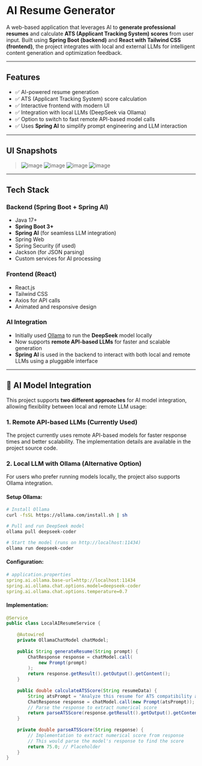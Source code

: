# AI Resume Generator 
A web-based application that leverages AI to **generate professional resumes** and calculate **ATS (Applicant Tracking System) scores** from user input. Built using **Spring Boot (backend)** and **React with Tailwind CSS (frontend)**, the project integrates with local and external LLMs for intelligent content generation and optimization feedback.

---

##  Features
- ✅ AI-powered resume generation
- ✅ ATS (Applicant Tracking System) score calculation
- ✅ Interactive frontend with modern UI
- ✅ Integration with local LLMs (DeepSeek via Ollama)
- ✅ Option to switch to fast remote API-based model calls
- ✅ Uses **Spring AI** to simplify prompt engineering and LLM interaction

---

##  UI Snapshots
> ![image](https://github.com/user-attachments/assets/b79285ac-14a4-4970-97f1-7ca8a4ee8e6f)
![image](https://github.com/user-attachments/assets/01249c70-c345-42ce-9bd9-d86894042d58)
![image](https://github.com/user-attachments/assets/66b0d5a3-d6c1-425d-ac70-ed52414ea7ca)
![image](https://github.com/user-attachments/assets/de359757-154b-4def-b92a-34a45120f0cf)

---

## Tech Stack

### Backend (Spring Boot + Spring AI)
- Java 17+
- **Spring Boot 3+**
- **Spring AI** (for seamless LLM integration)
- Spring Web
- Spring Security (if used)
- Jackson (for JSON parsing)
- Custom services for AI processing

### Frontend (React)
- React.js
- Tailwind CSS
- Axios for API calls
- Animated and responsive design

### AI Integration
- Initially used [Ollama](https://ollama.com/) to run the **DeepSeek** model locally
- Now supports **remote API-based LLMs** for faster and scalable generation
- **Spring AI** is used in the backend to interact with both local and remote LLMs using a pluggable interface

---

## 🤖 AI Model Integration

This project supports **two different approaches** for AI model integration, allowing flexibility between local and remote LLM usage:

### 1. Remote API-based LLMs (Currently Used)
The project currently uses remote API-based models for faster response times and better scalability. The implementation details are available in the project source code.

### 2. Local LLM with Ollama (Alternative Option)

For users who prefer running models locally, the project also supports Ollama integration.

#### Setup Ollama:
```bash
# Install Ollama
curl -fsSL https://ollama.com/install.sh | sh

# Pull and run DeepSeek model
ollama pull deepseek-coder

# Start the model (runs on http://localhost:11434)
ollama run deepseek-coder
```

#### Configuration:
```yaml
# application.properties
spring.ai.ollama.base-url=http://localhost:11434
spring.ai.ollama.chat.options.model=deepseek-coder
spring.ai.ollama.chat.options.temperature=0.7
```

#### Implementation:
```java
@Service
public class LocalAIResumeService {
    
    @Autowired
    private OllamaChatModel chatModel;
    
    public String generateResume(String prompt) {
        ChatResponse response = chatModel.call(
            new Prompt(prompt)
        );
        return response.getResult().getOutput().getContent();
    }
    
    public double calculateATSScore(String resumeData) {
        String atsPrompt = "Analyze this resume for ATS compatibility and provide a score out of 100: " + resumeData;
        ChatResponse response = chatModel.call(new Prompt(atsPrompt));
        // Parse the response to extract numerical score
        return parseATSScore(response.getResult().getOutput().getContent());
    }
    
    private double parseATSScore(String response) {
        // Implementation to extract numerical score from response
        // This would parse the model's response to find the score
        return 75.0; // Placeholder
    }
}
```

